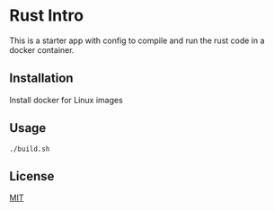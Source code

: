 # Rust Intro

This is a starter app with config to compile and run the rust code in a docker container.

## Installation

Install docker for Linux images

## Usage

```
./build.sh
```

## License
[MIT](https://choosealicense.com/licenses/mit/)
